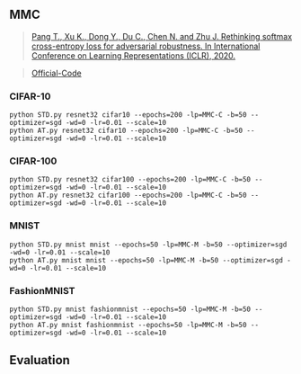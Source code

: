 


## MMC



> [Pang T., Xu K., Dong Y., Du C., Chen N. and Zhu J. Rethinking softmax cross-entropy loss for adversarial robustness. In International Conference on Learning Representations (ICLR), 2020.](http://arxiv.org/abs/1905.10626)

> [Official-Code](https://github.com/P2333/Max-Mahalanobis-Training)


### CIFAR-10

    python STD.py resnet32 cifar10 --epochs=200 -lp=MMC-C -b=50 --optimizer=sgd -wd=0 -lr=0.01 --scale=10
	python AT.py resnet32 cifar10 --epochs=200 -lp=MMC-C -b=50 --optimizer=sgd -wd=0 -lr=0.01 --scale=10

### CIFAR-100

    python STD.py resnet32 cifar100 --epochs=200 -lp=MMC-C -b=50 --optimizer=sgd -wd=0 -lr=0.01 --scale=10
	python AT.py resnet32 cifar100 --epochs=200 -lp=MMC-C -b=50 --optimizer=sgd -wd=0 -lr=0.01 --scale=10

### MNIST

	python STD.py mnist mnist --epochs=50 -lp=MMC-M -b=50 --optimizer=sgd -wd=0 -lr=0.01 --scale=10
	python AT.py mnist mnist --epochs=50 -lp=MMC-M -b=50 --optimizer=sgd -wd=0 -lr=0.01 --scale=10

### FashionMNIST

	python STD.py mnist fashionmnist --epochs=50 -lp=MMC-M -b=50 --optimizer=sgd -wd=0 -lr=0.01 --scale=10
	python AT.py mnist fashionmnist --epochs=50 -lp=MMC-M -b=50 --optimizer=sgd -wd=0 -lr=0.01 --scale=10


## Evaluation

